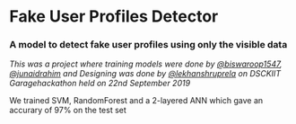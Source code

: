 # Fake User Profiles Detector

### A model to detect fake user profiles using only the visible data

*This was a project where training models were done by [@biswaroop1547](https://github.com/biswaroop1547), [@junaidrahim](https://github.com/junaidrahim) and Designing was done by [@lekhanshruprela](https://twitter.com/lekhanshruprela) on DSCKIIT Garagehackathon held on 22nd September 2019*

We trained SVM, RandomForest and a 2-layered ANN which gave an accurary of 97% on the test set
